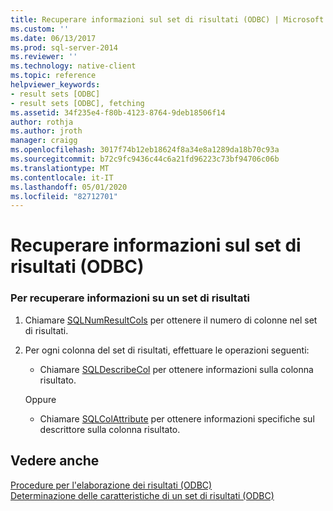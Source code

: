 ```yaml
---
title: Recuperare informazioni sul set di risultati (ODBC) | Microsoft Docs
ms.custom: ''
ms.date: 06/13/2017
ms.prod: sql-server-2014
ms.reviewer: ''
ms.technology: native-client
ms.topic: reference
helpviewer_keywords:
- result sets [ODBC]
- result sets [ODBC], fetching
ms.assetid: 34f235e4-f80b-4123-8764-9deb18506f14
author: rothja
ms.author: jroth
manager: craigg
ms.openlocfilehash: 3017f74b12eb18624f8a34e8a1289da18b70c93a
ms.sourcegitcommit: b72c9fc9436c44c6a21fd96223c73bf94706c06b
ms.translationtype: MT
ms.contentlocale: it-IT
ms.lasthandoff: 05/01/2020
ms.locfileid: "82712701"
---
```

# <a name="retrieve-result-set-information-odbc"></a>Recuperare informazioni sul set di risultati (ODBC)
    
### <a name="to-get-information-about-a-result-set"></a>Per recuperare informazioni su un set di risultati  
  
1.  Chiamare [SQLNumResultCols](../native-client-odbc-api/sqlnumresultcols.md) per ottenere il numero di colonne nel set di risultati.  
  
2.  Per ogni colonna del set di risultati, effettuare le operazioni seguenti:  
  
    -   Chiamare [SQLDescribeCol](../native-client-odbc-api/sqldescribecol.md) per ottenere informazioni sulla colonna risultato.  
  
     Oppure  
  
    -   Chiamare [SQLColAttribute](../native-client-odbc-api/sqlcolattribute.md) per ottenere informazioni specifiche sul descrittore sulla colonna risultato.  
  
## <a name="see-also"></a>Vedere anche  
 [Procedure per l'elaborazione dei risultati &#40;ODBC&#41;](../../database-engine/dev-guide/processing-results-how-to-topics-odbc.md)   
 [Determinazione delle caratteristiche di un set di risultati &#40;ODBC&#41;](../native-client-odbc-results/determining-the-characteristics-of-a-result-set-odbc.md)  
  
  
